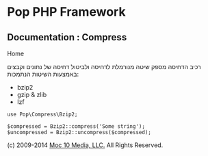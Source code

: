 Pop PHP Framework
=================

Documentation : Compress
------------------------

Home

רכיב הדחיסה מספק שיטה מנורמלת לדחיסה ולביטול דחיסה של נתונים וקבצים
באמצעות השיטות הנתמכות:

-   bzip2
-   gzip & zlib
-   lzf

<!-- -->

    use Pop\Compress\Bzip2;

    $compressed = Bzip2::compress('Some string');
    $uncompressed = Bzip2::uncompress($compressed);

\(c) 2009-2014 [Moc 10 Media, LLC.](http://www.moc10media.com) All
Rights Reserved.
